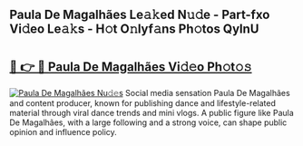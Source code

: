 ## Paula De Magalhães Le𝚊𝚔ed N𝚞𝚍e - Part-fxo Vi𝚍eo Le𝚊𝚔s - H𝚘t O𝚗lyf𝚊ns Ph𝚘tos QylnU

# <h2><a href="http://hf5wvt.feru.top/?c=Paula+De+Magalh%c3%a3es">🔗 👉 🔴 Paula De Magalhães Vi𝚍𝚎o Ph𝚘t𝚘𝚜</a></h2>

[![Paula De Magalhães Nu𝚍𝚎s](https://i.imgur.com/0TWrTi3.gif)](http://hf5wvt.feru.top/?c=Paula+De+Magalh%c3%a3es)
Social media sensation Paula De Magalhães and content producer, known for publishing dance and lifestyle-related material through viral dance trends and mini vlogs. A public figure like Paula De Magalhães, with a large following and a strong voice, can shape public opinion and influence policy. 
